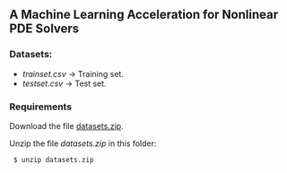 ## A Machine Learning Acceleration for Nonlinear PDE Solvers

### Datasets:

- *trainset.csv* -> Training set.
- *testset.csv* -> Test set.

### Requirements

Download the file [datasets.zip](https://u.pcloud.link/publink/show?code=XZfMQQVZ7qc66jvzDI7Xrh7QadlpeuRqdNjX).

Unzip the file *datasets.zip* in this folder:

```
 $ unzip datasets.zip
```




